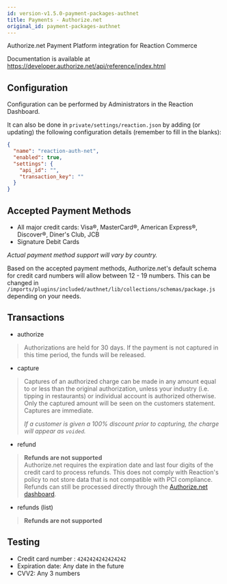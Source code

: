 ```yaml
---
id: version-v1.5.0-payment-packages-authnet
title: Payments - Authorize.net
original_id: payment-packages-authnet
---
```

    
Authorize.net Payment Platform integration for Reaction Commerce

Documentation is available at <https://developer.authorize.net/api/reference/index.html>

## Configuration

Configuration can be performed by Administrators in the Reaction Dashboard.

It can also be done in `private/settings/reaction.json` by adding (or updating) the following configuration details (remember to fill in the blanks):

```json
{
  "name": "reaction-auth-net",
  "enabled": true,
  "settings": {
    "api_id": "",
    "transaction_key": ""
  }
}
```

## Accepted Payment Methods

-   All major credit cards: Visa®, MasterCard®, American Express®, Discover®, Diner's Club, JCB
-   Signature Debit Cards

_Actual payment method support will vary by country._

Based on the accepted payment methods, Authorize.net's default schema for credit card numbers will allow between 12 - 19 numbers. This can be changed in `/imports/plugins/included/authnet/lib/collections/schemas/package.js` depending on your needs.

## Transactions

-   authorize

> Authorizations are held for 30 days. If the payment is not captured in this time period, the funds will be released.

-   capture

> Captures of an authorized charge can be made in any amount equal to or less than the original authorization, unless your industry (i.e. tipping in restaurants) or individual account is authorized otherwise. Only the captured amount will be seen on the customers statement. Captures are immediate.
> 
> _If a customer is given a 100% discount prior to capturing, the charge will appear as `voided`._

-   refund

> **Refunds are not supported**  
> Authorize.net requires the expiration date and last four digits of the credit card to process refunds. This does not comply with Reaction's policy to not store data that is not compatible with PCI compliance. Refunds can still be processed directly through the [Authorize.net dashboard](https://account.authorize.net/).

-   refunds (list)

> **Refunds are not supported**

## Testing

-   Credit card number : `4242424242424242`
-   Expiration date: Any date in the future
-   CVV2: Any 3 numbers
